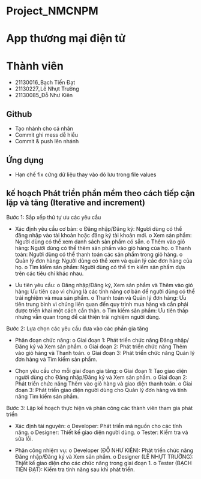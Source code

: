 # Project_NMCNPM
# App thương mại điện tử

#  Thành viên
- 21130016_Bạch Tiến Đạt
- 21130227_Lê Nhựt Trường
- 21130085_Đỗ Như Kiên

## Github
* Tạo nhánh cho cá nhân
* Commit ghi mess dễ hiểu
* Commit & push lên nhánh
## Ứng dụng 
* Hạn chế fix cứng dữ liệu thay vào đó lưu trong file values

## kế hoạch Phát triển phần mềm theo cách tiếp cận lặp và tăng (Iterative and increment)
Bước 1: Sắp xếp thứ tự ưu các yêu cầu
-	Xác định yêu cầu cơ bản:
  o	 Đăng nhập/Đăng ký: Người dùng có thể đăng nhập vào tài khoản hoặc đăng ký tài khoản mới.
  o	Xem sản phẩm: Người dùng có thể xem danh sách sản phẩm có sẵn.
  o	Thêm vào giỏ hàng: Người dùng có thể thêm sản phẩm vào giỏ hàng của họ.
  o	Thanh toán: Người dùng có thể thanh toán các sản phẩm trong giỏ hàng.
  o	Quản lý đơn hàng: Người dùng có thể xem và quản lý các đơn hàng của họ.
  o	Tìm kiếm sản phẩm: Người dùng có thể tìm kiếm sản phẩm dựa trên các tiêu chí khác nhau.


-	Ưu tiên yêu cầu: 
  o	Đăng nhập/Đăng ký, Xem sản phẩm và Thêm vào giỏ hàng: Ưu tiên cao vì chúng là các tính năng cơ bản để người dùng có thể trải nghiệm và mua sản phẩm.
  o	Thanh toán và Quản lý đơn hàng: Ưu tiên trung bình vì chúng liên quan đến quy trình mua hàng và cần phải được triển khai một cách cẩn thận.
  o	Tìm kiếm sản phẩm: Ưu tiên thấp nhưng vẫn quan trọng để cải thiện trải nghiệm người dùng.





Bước 2: Lựa chọn các yêu cầu đưa vào các phần gia tăng
-	Phân đoạn chức năng:
o	 Giai đoạn 1: Phát triển chức năng Đăng nhập/Đăng ký và Xem sản phẩm.
o	Giai đoạn 2: Phát triển chức năng Thêm vào giỏ hàng và Thanh toán.
o	Giai đoạn 3: Phát triển chức năng Quản lý đơn hàng và Tìm kiếm sản phẩm.

-	Chọn yêu cầu cho mỗi giai đoạn gia tăng: 
o	Giai đoạn 1: Tạo giao diện người dùng cho Đăng nhập/Đăng ký và Xem sản phẩm.
o	Giai đoạn 2: Phát triển chức năng Thêm vào giỏ hàng và giao diện thanh toán.
o	Giai đoạn 3: Phát triển giao diện người dùng cho Quản lý đơn hàng và tính năng Tìm kiếm sản phẩm.



Bước 3: Lập kế hoạch thực hiện và phân công các thành viên tham gia phát triển
-	Xác định tài nguyên:
o	Developer: Phát triển mã nguồn cho các tính năng.
o	Designer: Thiết kế giao diện người dùng.
o	Tester: Kiểm tra và sửa lỗi.



-	Phân công nhiệm vụ: 
o	Developer (ĐỖ NHƯ KIÊN): Phát triển chức năng Đăng nhập/Đăng ký và Xem sản phẩm.
o	Designer (LÊ NHỰT TRƯỜNG): Thiết kế giao diện cho các chức năng trong giai đoạn 1.
o	Tester (BẠCH TIẾN ĐẠT): Kiểm tra tính năng sau khi phát triển.

